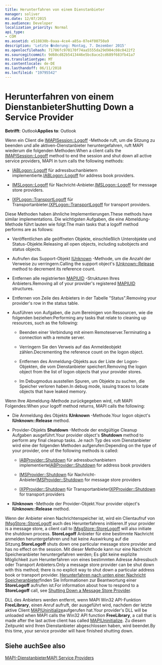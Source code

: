 ```yaml
---
title: Herunterfahren von einem Dienstanbieter
manager: soliver
ms.date: 12/07/2015
ms.audience: Developer
localization_priority: Normal
api_type:
- COM
ms.assetid: e518830b-0aaa-4ce4-a85a-07e4f00750a9
description: 'Letzte �nderung: Montag, 7. Dezember 2015'
ms.openlocfilehash: 71706fc970170f74aa5555da29d904c08c0422f2
ms.sourcegitcommit: 9d60cd82b5413446e5bc8ace2cd689f683fb41a7
ms.translationtype: MT
ms.contentlocale: de-DE
ms.lasthandoff: 06/11/2018
ms.locfileid: "19795542"
---
```

# <a name="shutting-down-a-service-provider"></a><span data-ttu-id="fc63c-103">Herunterfahren von einem Dienstanbieter</span><span class="sxs-lookup"><span data-stu-id="fc63c-103">Shutting Down a Service Provider</span></span>

 
  
<span data-ttu-id="fc63c-104">**Betrifft**: Outlook</span><span class="sxs-lookup"><span data-stu-id="fc63c-104">**Applies to**: Outlook</span></span> 
  
<span data-ttu-id="fc63c-105">Wenn ein Client die [IMAPISession::Logoff](imapisession-logoff.md) -Methode ruft, um die Sitzung zu beenden und alle aktiven-Dienstanbieter heruntergefahren, ruft MAPI wiederum die folgenden Methoden:</span><span class="sxs-lookup"><span data-stu-id="fc63c-105">When a client calls the [IMAPISession::Logoff](imapisession-logoff.md) method to end the session and shut down all active service providers, MAPI in turn calls the following methods:</span></span> 
  
- <span data-ttu-id="fc63c-106">[IABLogon::Logoff](iablogon-logoff.md) für adressbuchanbietern implementierte.</span><span class="sxs-lookup"><span data-stu-id="fc63c-106">[IABLogon::Logoff](iablogon-logoff.md) for address book providers.</span></span> 
    
- <span data-ttu-id="fc63c-107">[IMSLogon::Logoff](imslogon-logoff.md) für Nachricht-Anbieter.</span><span class="sxs-lookup"><span data-stu-id="fc63c-107">[IMSLogon::Logoff](imslogon-logoff.md) for message store providers.</span></span> 
    
- <span data-ttu-id="fc63c-108">[IXPLogon::TransportLogoff](ixplogon-transportlogoff.md) für Transportanbieter.</span><span class="sxs-lookup"><span data-stu-id="fc63c-108">[IXPLogon::TransportLogoff](ixplogon-transportlogoff.md) for transport providers.</span></span> 
    
<span data-ttu-id="fc63c-109">Diese Methoden haben ähnliche Implementierungen.</span><span class="sxs-lookup"><span data-stu-id="fc63c-109">These methods have similar implementations.</span></span> <span data-ttu-id="fc63c-110">Die wichtigsten Aufgaben, die eine Abmeldung-Methode führt lauten wie folgt:</span><span class="sxs-lookup"><span data-stu-id="fc63c-110">The main tasks that a logoff method performs are as follows:</span></span>
  
- <span data-ttu-id="fc63c-111">Veröffentlichen alle geöffneten Objekte, einschließlich Unterobjekte und Status-Objekte.</span><span class="sxs-lookup"><span data-stu-id="fc63c-111">Releasing all open objects, including subobjects and status objects.</span></span>
    
- <span data-ttu-id="fc63c-112">Aufrufen das Support-Objekt [IUnknown](http://msdn.microsoft.com/library/4b494c6f-f0ee-4c35-ae45-ed956f40dc7a%28Office.15%29.aspx) -Methode, um die Anzahl der Verweise zu verringern.</span><span class="sxs-lookup"><span data-stu-id="fc63c-112">Calling the support object's [IUnknown::Release](http://msdn.microsoft.com/library/4b494c6f-f0ee-4c35-ae45-ed956f40dc7a%28Office.15%29.aspx) method to decrement its reference count.</span></span> 
    
- <span data-ttu-id="fc63c-113">Entfernen alle registrierten [MAPIUID](mapiuid.md) -Strukturen Ihres Anbieters.</span><span class="sxs-lookup"><span data-stu-id="fc63c-113">Removing all of your provider's registered [MAPIUID](mapiuid.md) structures.</span></span> 
    
- <span data-ttu-id="fc63c-114">Entfernen von Zeile des Anbieters in der Tabelle "Status".</span><span class="sxs-lookup"><span data-stu-id="fc63c-114">Removing your provider's row in the status table.</span></span>
    
- <span data-ttu-id="fc63c-115">Ausführen von Aufgaben, die zum Bereinigen von Ressourcen, wie die folgenden beziehen:</span><span class="sxs-lookup"><span data-stu-id="fc63c-115">Performing any tasks that relate to cleaning up resources, such as the following:</span></span>
    
  - <span data-ttu-id="fc63c-116">Beenden einer Verbindung mit einem Remoteserver.</span><span class="sxs-lookup"><span data-stu-id="fc63c-116">Terminating a connection with a remote server.</span></span>
    
  - <span data-ttu-id="fc63c-117">Verringern Sie den Verweis auf das Anmeldeobjekt zählen.</span><span class="sxs-lookup"><span data-stu-id="fc63c-117">Decrementing the reference count on the logon object.</span></span>
    
  - <span data-ttu-id="fc63c-118">Entfernen des Anmeldung-Objekts aus der Liste der Logon-Objekten, die vom Dienstanbieter speichert.</span><span class="sxs-lookup"><span data-stu-id="fc63c-118">Removing the logon object from the list of logon objects that your provider stores.</span></span>
    
  - <span data-ttu-id="fc63c-119">Im Debugmodus ausstellen Spuren, um Objekte zu suchen, die Speicher verloren haben.</span><span class="sxs-lookup"><span data-stu-id="fc63c-119">In debug mode, issuing traces to locate objects that have leaked memory.</span></span>
    
<span data-ttu-id="fc63c-120">Wenn Ihre Abmeldung-Methode zurückgegeben wird, ruft MAPI Folgendes:</span><span class="sxs-lookup"><span data-stu-id="fc63c-120">When your logoff method returns, MAPI calls the following:</span></span>
  
- <span data-ttu-id="fc63c-121">Die Anmeldung des Objekts **IUnknown** -Methode.</span><span class="sxs-lookup"><span data-stu-id="fc63c-121">Your logon object's **IUnknown::Release** method.</span></span> 
    
- <span data-ttu-id="fc63c-122">Provider-Objekts **Shutdown** -Methode der endgültige Cleanup Aufgaben ausgeführt.</span><span class="sxs-lookup"><span data-stu-id="fc63c-122">Your provider object's **Shutdown** method to perform any final cleanup tasks.</span></span> <span data-ttu-id="fc63c-123">Je nach Typ des vom Dienstanbieter wird eine der folgenden Methoden aufgerufen:</span><span class="sxs-lookup"><span data-stu-id="fc63c-123">Depending on the type of your provider, one of the following methods is called:</span></span> 
    
  - <span data-ttu-id="fc63c-124">[IABProvider::Shutdown](iabprovider-shutdown.md) für adressbuchanbietern implementierte</span><span class="sxs-lookup"><span data-stu-id="fc63c-124">[IABProvider::Shutdown](iabprovider-shutdown.md) for address book providers</span></span> 
    
  - <span data-ttu-id="fc63c-125">[IMSProvider::Shutdown](imsprovider-shutdown.md) für Nachricht-Anbieter</span><span class="sxs-lookup"><span data-stu-id="fc63c-125">[IMSProvider::Shutdown](imsprovider-shutdown.md) for message store providers</span></span> 
    
  - <span data-ttu-id="fc63c-126">[IXPProvider::Shutdown](ixpprovider-shutdown.md) für Transportanbieter</span><span class="sxs-lookup"><span data-stu-id="fc63c-126">[IXPProvider::Shutdown](ixpprovider-shutdown.md) for transport providers</span></span> 
    
- <span data-ttu-id="fc63c-127">**IUnknown** -Methode der Provider-Objekt.</span><span class="sxs-lookup"><span data-stu-id="fc63c-127">Your provider object's **IUnknown::Release** method.</span></span> 
    
<span data-ttu-id="fc63c-128">Wenn der Anbieter einen Nachrichtenspeicher ist, wird ein Clientaufruf von [IMsgStore::StoreLogoff](imsgstore-storelogoff.md) auch des Herunterfahrens initiieren.</span><span class="sxs-lookup"><span data-stu-id="fc63c-128">If your provider is a message store, a client call to [IMsgStore::StoreLogoff](imsgstore-storelogoff.md) will also initiate the shutdown process.</span></span> <span data-ttu-id="fc63c-129">**StoreLogoff** Anbieter für eine bestimmte Nachricht anmelden heruntergefahren und hat keine Auswirkung auf die Sitzung.</span><span class="sxs-lookup"><span data-stu-id="fc63c-129">**StoreLogoff** shuts down one particular message store provider and has no effect on the session.</span></span> <span data-ttu-id="fc63c-130">Mit dieser Methode kann nur eine Nachricht Speicheranbieter heruntergefahren werden; Es gibt keine explizite Möglichkeit zum Herunterfahren von eines bestimmten Adresse Adressbuch oder Transport Anbieters.</span><span class="sxs-lookup"><span data-stu-id="fc63c-130">Only a message store provider can be shut down with this method; there is no explicit way to shut down a particular address book or transport provider.</span></span> <span data-ttu-id="fc63c-131">[Herunterfahren nach unten einer Nachricht Speicheranbieter](shutting-down-a-message-store-provider.md)finden Sie Informationen zur Beantwortung einer **StoreLogoff** aufrufen ist.</span><span class="sxs-lookup"><span data-stu-id="fc63c-131">For information about how to respond to a **StoreLogoff** call, see [Shutting Down a Message Store Provider](shutting-down-a-message-store-provider.md).</span></span>
  
<span data-ttu-id="fc63c-132">DLL des Anbieters werden entfernt, wenn MAPI Win32 API-Funktion **FreeLibrary**, einen Anruf aufruft, der ausgeführt wird, nachdem der letzte aktive Client [MAPIUninitialize](mapiuninitialize.md)aufgerufen hat.</span><span class="sxs-lookup"><span data-stu-id="fc63c-132">Your provider's DLL will be unloaded when MAPI calls the Win32 API function **FreeLibrary**, a call that is made after the last active client has called [MAPIUninitialize](mapiuninitialize.md).</span></span> <span data-ttu-id="fc63c-133">Zu diesem Zeitpunkt wird Ihren Dienstanbieter abgeschlossen haben, wird beendet.</span><span class="sxs-lookup"><span data-stu-id="fc63c-133">By this time, your service provider will have finished shutting down.</span></span> 
  
## <a name="see-also"></a><span data-ttu-id="fc63c-134">Siehe auch</span><span class="sxs-lookup"><span data-stu-id="fc63c-134">See also</span></span>



[<span data-ttu-id="fc63c-135">MAPI-Dienstanbieter</span><span class="sxs-lookup"><span data-stu-id="fc63c-135">MAPI Service Providers</span></span>](mapi-service-providers.md)

